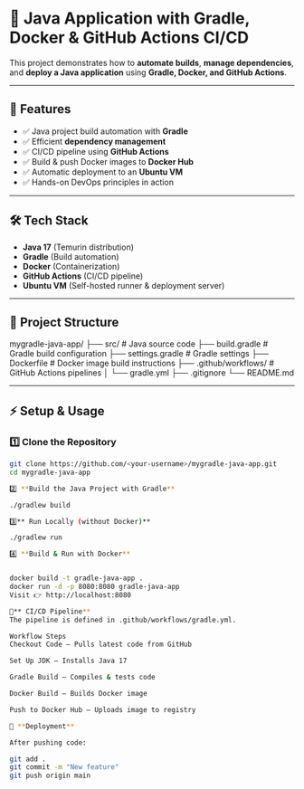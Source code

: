 # 🚀 Java Application with Gradle, Docker & GitHub Actions CI/CD

This project demonstrates how to **automate builds**, **manage dependencies**, and **deploy a Java application** using **Gradle, Docker, and GitHub Actions**.

---

## 📌 Features
- ✅ Java project build automation with **Gradle**
- ✅ Efficient **dependency management**
- ✅ CI/CD pipeline using **GitHub Actions**
- ✅ Build & push Docker images to **Docker Hub**
- ✅ Automatic deployment to an **Ubuntu VM**
- ✅ Hands-on DevOps principles in action

---

## 🛠️ Tech Stack
- **Java 17** (Temurin distribution)
- **Gradle** (Build automation)
- **Docker** (Containerization)
- **GitHub Actions** (CI/CD pipeline)
- **Ubuntu VM** (Self-hosted runner & deployment server)

---

## 📂 Project Structure

mygradle-java-app/
├── src/ # Java source code
├── build.gradle # Gradle build configuration
├── settings.gradle # Gradle settings
├── Dockerfile # Docker image build instructions
├── .github/workflows/ # GitHub Actions pipelines
│ └── gradle.yml
├── .gitignore
└── README.md



---

## ⚡ Setup & Usage

### 1️⃣ Clone the Repository
```bash
git clone https://github.com/<your-username>/mygradle-java-app.git
cd mygradle-java-app

2️⃣ **Build the Java Project with Gradle**

./gradlew build

3️⃣** Run Locally (without Docker)**

./gradlew run

4️⃣ **Build & Run with Docker**


docker build -t gradle-java-app .
docker run -d -p 8080:8080 gradle-java-app
Visit 👉 http://localhost:8080

🔄** CI/CD Pipeline**
The pipeline is defined in .github/workflows/gradle.yml.

Workflow Steps
Checkout Code – Pulls latest code from GitHub

Set Up JDK – Installs Java 17

Gradle Build – Compiles & tests code

Docker Build – Builds Docker image

Push to Docker Hub – Uploads image to registry

🚀 **Deployment**

After pushing code:

git add .
git commit -m "New feature"
git push origin main
